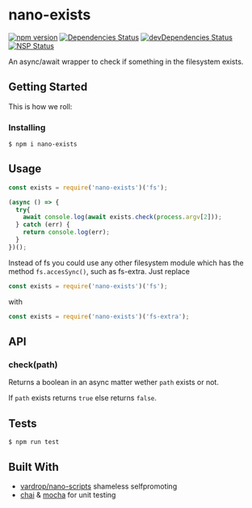 # nano-exists

[![npm version](https://badge.fury.io/js/nano-exists.svg)](https://badge.fury.io/js/nano-exists)
[![Dependencies Status](https://david-dm.org/vardrop/nano-exists.svg)](https://david-dm.org/vardrop/nano-exists)
[![devDependencies Status](https://david-dm.org/vardrop/nano-exists/dev-status.svg)](https://david-dm.org/vardrop/nano-exists?type=dev)
[![NSP Status](https://nodesecurity.io/orgs/nanoist/projects/f1cb5339-569d-4b6b-8a43-09af762f4325/badge)](https://nodesecurity.io/orgs/nanoist/projects/f1cb5339-569d-4b6b-8a43-09af762f4325)

An async/await wrapper to check if something in the filesystem exists.

## Getting Started

This is how we roll:

### Installing

``` $ npm i nano-exists ```

## Usage

```javascript
const exists = require('nano-exists')('fs');

(async () => {
  try{
    await console.log(await exists.check(process.argv[2]));
  } catch (err) {
    return console.log(err);
  }
})();
```

Instead of fs you could use any other filesystem module which has the method ```fs.accesSync()```, such as fs-extra. Just replace
```javascript
const exists = require('nano-exists')('fs');
```
with
```javascript
const exists = require('nano-exists')('fs-extra');
```

## API

### check(path)

Returns a boolean in an async matter wether `path` exists or not.

If `path` exists returns `true` else returns `false`.

## Tests

``` $ npm run test ```

## Built With

* [vardrop/nano-scripts](https://github.com/vardrop/nano-scripts) shameless selfpromoting
* [chai](https://github.com/chaijs/chai) & [mocha](https://github.com/mochajs/mocha) for unit testing
